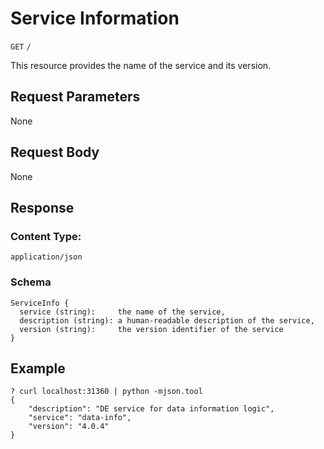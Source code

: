 # Service Information

`GET` `/`

This resource provides the name of the service and its version.

## Request Parameters

None

## Request Body

None

## Response

### Content Type:

    application/json

### Schema

    ServiceInfo {
      service (string):     the name of the service,
      description (string): a human-readable description of the service,
      version (string):     the version identifier of the service
    }

## Example

    ? curl localhost:31360 | python -mjson.tool
    {
        "description": "DE service for data information logic",
        "service": "data-info",
        "version": "4.0.4"
    }